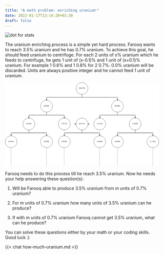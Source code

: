 ```yaml
---
title: "A math problem: enriching uranium!"
date: 2022-01-17T13:14:20+03:30
draft: false
---
```


![dot for stats](https://farooqkz.de1.hashbang.sh/count/tag.svg)

The uranium enriching process is a simple yet hard process. Farooq wants to reach 3.5% uranium and he has 0.7% uranium. To achieve this goal, he should feed uranium to centrifuge. For each 2 units of x% uranium which he feeds to centrifuge, he gets 1 unit of (x-0.1)% and 1 unit of (x+0.1)% uranium. For example 1 0.6% and 1 0.8% for 2 0.7%. 0.0% uranium will be discarded. Units are always positive integer and he cannot feed 1 unit of uranium.

![Enriching uranium](/uranium-enriching.png)

Farooq needs to do this process till he reach 3.5% uranium. Now he needs your help answering these question(s):

1. Will be Farooq able to produce 3.5% uranium from m units of 0.7% uranium?

2. For m units of 0.7% uranium how many units of 3.5% uranium can he produce?

3. If with m units of 0.7% uranium Farooq cannot get 3.5% uranium, what can he produce?


You can solve these questions either by your math or your coding skills. Good luck :)


{{< chat how-much-uranium.md  >}}
